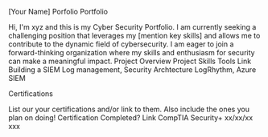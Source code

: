 [Your Name] Porfolio
Portfolio

Hi, I'm xyz and this is my Cyber Security Portfolio. I am currently seeking a challenging position that leverages my [mention key skills] and allows me to contribute to the dynamic field of cybersecurity. I am eager to join a forward-thinking organization where my skills and enthusiasm for security can make a meaningful impact.
Project Overview
Project 	Skills 	Tools 	Link
Building a SIEM 	Log management, Security Archtecture 	LogRhythm, Azure 	SIEM
			
			
Certifications

List our your certifications and/or link to them. Also include the ones you plan on doing!
Certification 	Completed? 	Link
CompTIA Security+ 	xx/xx/xx 	xxx

